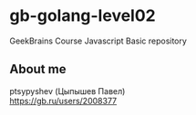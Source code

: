 # gb-golang-level02
GeekBrains Course Javascript Basic repository
## About me
ptsypyshev (Цыпышев Павел)  
https://gb.ru/users/2008377